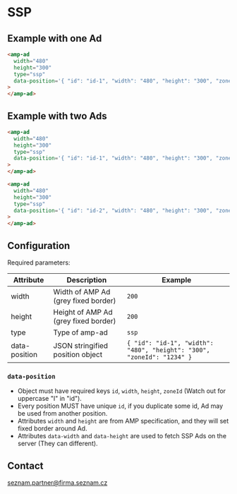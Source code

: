 <!---
 Copyright 2019 The AMP HTML Authors. All Rights Reserved.

 Licensed under the Apache License, Version 2.0 (the "License");
 you may not use this file except in compliance with the License.
 You may obtain a copy of the License at

  http://www.apache.org/licenses/LICENSE-2.0

 Unless required by applicable law or agreed to in writing, software
 distributed under the License is distributed on an "AS-IS" BASIS,
 WITHOUT WARRANTIES OR CONDITIONS OF ANY KIND, either express or implied.
 See the License for the specific language governing permissions and
 limitations under the License.
-->

# SSP

## Example with one Ad

```html
<amp-ad
  width="480"
  height="300"
  type="ssp"
  data-position='{ "id": "id-1", "width": "480", "height": "300", "zoneId": "1234" }'
>
</amp-ad>
```

## Example with two Ads

```html
<amp-ad
  width="480"
  height="300"
  type="ssp"
  data-position='{ "id": "id-1", "width": "480", "height": "300", "zoneId": "1234" }'
>
</amp-ad>

<amp-ad
  width="480"
  height="300"
  type="ssp"
  data-position='{ "id": "id-2", "width": "480", "height": "300", "zoneId": "1234" }'
>
</amp-ad>
```

## Configuration

Required parameters:

| Attribute     | Description                          | Example                                                               |
| ------------- | ------------------------------------ | --------------------------------------------------------------------- |
| width         | Width of AMP Ad (grey fixed border)  | `200`                                                                 |
| height        | Height of AMP Ad (grey fixed border) | `200`                                                                 |
| type          | Type of amp-ad                       | `ssp`                                                                 |
| data-position | JSON stringified position object     | `{ "id": "id-1", "width": "480", "height": "300", "zoneId": "1234" }` |

### `data-position`

- Object must have required keys `id`, `width`, `height`, `zoneId` (Watch out for uppercase "I" in "id").
- Every position MUST have unique `id`, if you duplicate some id, Ad may be used from another position.
- Attributes `width` and `height` are from AMP specification, and they will set fixed border around Ad.
- Attributes `data-width` and `data-height` are used to fetch SSP Ads on the server (They can different).

## Contact

seznam.partner@firma.seznam.cz
